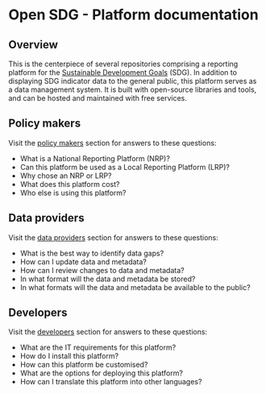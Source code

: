 # Open SDG - Platform documentation

## Overview

This is the centerpiece of several repositories comprising a reporting platform for the [Sustainable Development Goals](https://www.un.org/sustainabledevelopment/sustainable-development-goals/) (SDG). In addition to displaying SDG indicator data to the general public, this platform serves as a data management system. It is built with open-source libraries and tools, and can be hosted and maintained with free services.

## Policy makers

Visit the [policy makers](policy-makers/index.md) section for answers to these questions:

* What is a National Reporting Platform (NRP)?
* Can this platform be used as a Local Reporting Platform (LRP)?
* Why chose an NRP or LRP?
* What does this platform cost?
* Who else is using this platform?

## Data providers

Visit the [data providers](data-providers/index.md) section for answers to these questions:

* What is the best way to identify data gaps?
* How can I update data and metadata?
* How can I review changes to data and metadata?
* In what format will the data and metadata be stored?
* In what formats will the data and metadata be available to the public?

## Developers

Visit the [developers](developers/index.md) section for answers to these questions:

* What are the IT requirements for this platform?
* How do I install this platform?
* How can this platform be customised?
* What are the options for deploying this platform?
* How can I translate this platform into other languages?
